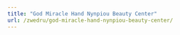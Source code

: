 ```yaml
---
title: "God Miracle Hand Nynpiou Beauty Center"
url: /zwedru/god-miracle-hand-nynpiou-beauty-center/
---
```

